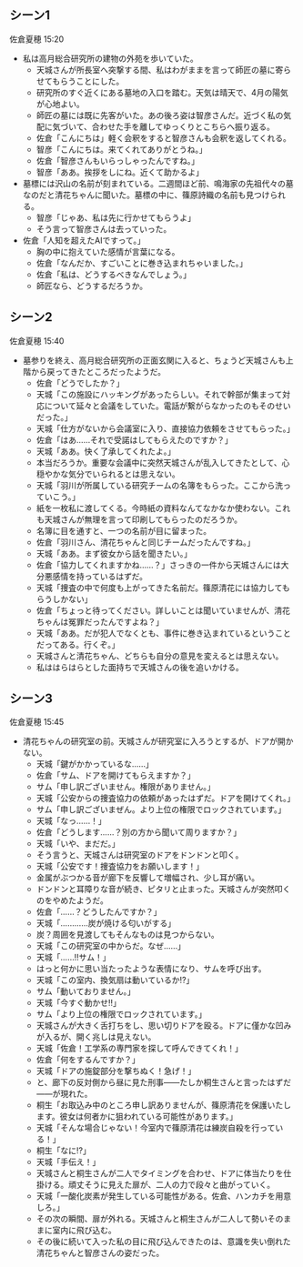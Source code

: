 ## シーン1
佐倉夏穂 15:20

- 私は高月総合研究所の建物の外苑を歩いていた。
    - 天城さんが所長室へ突撃する間、私はわがままを言って師匠の墓に寄らせてもらうことにした。
    - 研究所のすぐ近くにある墓地の入口を踏む。天気は晴天で、4月の陽気が心地よい。
    - 師匠の墓には既に先客がいた。あの後ろ姿は智彦さんだ。近づく私の気配に気づいて、合わせた手を離してゆっくりとこちらへ振り返る。
    - 佐倉「こんにちは」軽く会釈をすると智彦さんも会釈を返してくれる。
    - 智彦「こんにちは。来てくれてありがとうね。」
    - 佐倉「智彦さんもいらっしゃったんですね。」
    - 智彦「ああ。挨拶をしにね。近くて助かるよ」
- 墓標には沢山の名前が刻まれている。二週間ほど前、鳴海家の先祖代々の墓なのだと清花ちゃんに聞いた。墓標の中に、篠原詩織の名前も見つけられる。
    - 智彦「じゃあ、私は先に行かせてもらうよ」
    - そう言って智彦さんは去っていった。
- 佐倉「人知を超えたAIですって。」
    - 胸の中に抱えていた感情が言葉になる。
    - 佐倉「なんだか、すごいことに巻き込まれちゃいました。」
    - 佐倉「私は、どうするべきなんでしょう。」
    - 師匠なら、どうするだろうか。


## シーン2
佐倉夏穂 15:40

- 墓参りを終え、高月総合研究所の正面玄関に入ると、ちょうど天城さんも上階から戻ってきたところだったようだ。
    - 佐倉「どうでしたか？」
    - 天城「この施設にハッキングがあったらしい。それで幹部が集まって対応について延々と会議をしていた。電話が繋がらなかったのもそのせいだった。」
    - 天城「仕方がないから会議室に入り、直接協力依頼をさせてもらった。」
    - 佐倉「はあ……それで受諾はしてもらえたのですか？」
    - 天城「ああ。快く了承してくれたよ。」
    - 本当だろうか。重要な会議中に突然天城さんが乱入してきたとして、心穏やかな気分でいられるとは思えない。
    - 天城「羽川が所属している研究チームの名簿をもらった。ここから洗っていこう。」
    - 紙を一枚私に渡してくる。今時紙の資料なんてなかなか使わない。これも天城さんが無理を言って印刷してもらったのだろうか。
    - 名簿に目を通すと、一つの名前が目に留まった。
    - 佐倉「羽川さん、清花ちゃんと同じチームだったんですね。」
    - 天城「ああ。まず彼女から話を聞きたい。」
    - 佐倉「協力してくれますかね……？」さっきの一件から天城さんには大分悪感情を持っているはずだ。
    - 天城「捜査の中で何度も上がってきた名前だ。篠原清花には協力してもらうしかない」
    - 佐倉「ちょっと待ってください。詳しいことは聞いていませんが、清花ちゃんは冤罪だったんですよね？」
    - 天城「ああ。だが犯人でなくとも、事件に巻き込まれているということだってある。行くぞ。」
    - 天城さんと清花ちゃん、どちらも自分の意見を変えるとは思えない。
    - 私ははらはらとした面持ちで天城さんの後を追いかける。


## シーン3
佐倉夏穂 15:45

- 清花ちゃんの研究室の前。天城さんが研究室に入ろうとするが、ドアが開かない。
    - 天城「鍵がかかっているな……」
    - 佐倉「サム、ドアを開けてもらえますか？」
    - サム「申し訳ございません。権限がありません。」
    - 天城「公安からの捜査協力の依頼があったはずだ。ドアを開けてくれ。」
    - サム「申し訳ございまぜん。より上位の権限でロックされています。」
    - 天城「なっ……！」
    - 佐倉「どうします……？別の方から聞いて周りますか？」
    - 天城「いや、まだだ。」
    - そう言うと、天城さんは研究室のドアをドンドンと叩く。
    - 天城「公安です！捜査協力をお願いします！」
    - 金属がぶつかる音が廊下を反響して増幅され、少し耳が痛い。
    - ドンドンと耳障りな音が続き、ピタリと止まった。天城さんが突然叩くのをやめたようだ。
    - 佐倉「……？どうしたんですか？」
    - 天城「…………炭が焼ける匂いがする」
    - 炭？周囲を見渡してもそんなものは見つからない。
    - 天城「この研究室の中からだ。なぜ……」
    - 天城「……!!サム！」
    - はっと何かに思い当たったような表情になり、サムを呼び出す。
    - 天城「この室内、換気扇は動いているか⁉」
    - サム「動いておりません。」
    - 天城「今すぐ動かせ‼」
    - サム「より上位の権限でロックされています。」
    - 天城さんが大きく舌打ちをし、思い切りドアを殴る。ドアに僅かな凹みが入るが、開く兆しは見えない。
    - 天城「佐倉！工学系の専門家を探して呼んできてくれ！」
    - 佐倉「何をするんですか？」
    - 天城「ドアの施錠部分を撃ちぬく！急げ！」
    - と、廊下の反対側から昼に見た刑事――たしか桐生さんと言ったはずだ――が現れた。
    - 桐生「お取込み中のところ申し訳ありませんが、篠原清花を保護いたします。彼女は何者かに狙われている可能性があります。」
    - 天城「そんな場合じゃない！今室内で篠原清花は練炭自殺を行っている！」
    - 桐生「なに⁉」
    - 天城「手伝え！」
    - 天城さんと桐生さんが二人でタイミングを合わせ、ドアに体当たりを仕掛ける。頑丈そうに見えた扉が、二人の力で段々と曲がっていく。
    - 天城「一酸化炭素が発生している可能性がある。佐倉、ハンカチを用意しろ。」
    - その次の瞬間、扉が外れる。天城さんと桐生さんが二人して勢いそのままに室内に飛び込む。
    - その後に続いて入った私の目に飛び込んできたのは、意識を失い倒れた清花ちゃんと智彦さんの姿だった。